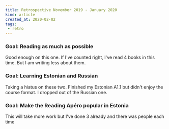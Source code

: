 ```yaml
---
title: Retrospective November 2019 - January 2020
kind: article
created_at: 2020-02-02
tags:
 - retro
---
```


### Goal: Reading as much as possible

Good enough on this one. If I've counted right, I've read 4 books in this time. But I am writing less about them.

### Goal: Learning Estonian and Russian

Taking a hiatus on these two. Finished my Estonian A1.1 but didn't enjoy the course format. I dropped out of the Russian one.

### Goal: Make the Reading Apéro popular in Estonia

This will take more work but I've done 3 already and there was people each time

